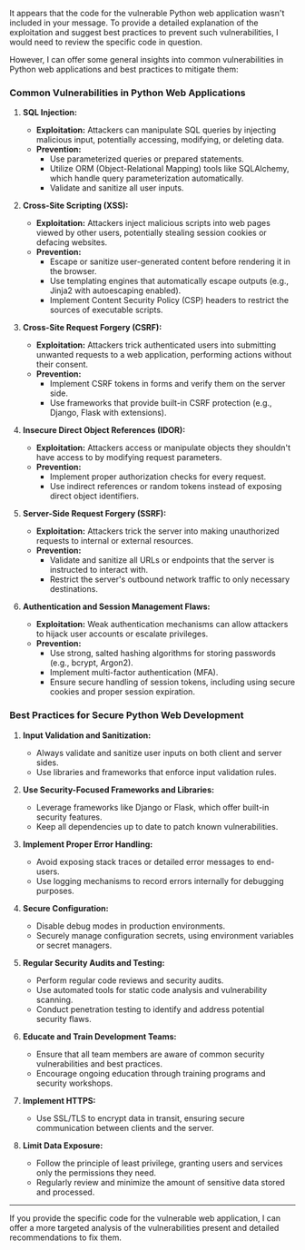 It appears that the code for the vulnerable Python web application wasn't included in your message. To provide a detailed explanation of the exploitation and suggest best practices to prevent such vulnerabilities, I would need to review the specific code in question.

However, I can offer some general insights into common vulnerabilities in Python web applications and best practices to mitigate them:

### Common Vulnerabilities in Python Web Applications

1. **SQL Injection:**
   - **Exploitation:** Attackers can manipulate SQL queries by injecting malicious input, potentially accessing, modifying, or deleting data.
   - **Prevention:**
     - Use parameterized queries or prepared statements.
     - Utilize ORM (Object-Relational Mapping) tools like SQLAlchemy, which handle query parameterization automatically.
     - Validate and sanitize all user inputs.

2. **Cross-Site Scripting (XSS):**
   - **Exploitation:** Attackers inject malicious scripts into web pages viewed by other users, potentially stealing session cookies or defacing websites.
   - **Prevention:**
     - Escape or sanitize user-generated content before rendering it in the browser.
     - Use templating engines that automatically escape outputs (e.g., Jinja2 with autoescaping enabled).
     - Implement Content Security Policy (CSP) headers to restrict the sources of executable scripts.

3. **Cross-Site Request Forgery (CSRF):**
   - **Exploitation:** Attackers trick authenticated users into submitting unwanted requests to a web application, performing actions without their consent.
   - **Prevention:**
     - Implement CSRF tokens in forms and verify them on the server side.
     - Use frameworks that provide built-in CSRF protection (e.g., Django, Flask with extensions).

4. **Insecure Direct Object References (IDOR):**
   - **Exploitation:** Attackers access or manipulate objects they shouldn't have access to by modifying request parameters.
   - **Prevention:**
     - Implement proper authorization checks for every request.
     - Use indirect references or random tokens instead of exposing direct object identifiers.

5. **Server-Side Request Forgery (SSRF):**
   - **Exploitation:** Attackers trick the server into making unauthorized requests to internal or external resources.
   - **Prevention:**
     - Validate and sanitize all URLs or endpoints that the server is instructed to interact with.
     - Restrict the server's outbound network traffic to only necessary destinations.

6. **Authentication and Session Management Flaws:**
   - **Exploitation:** Weak authentication mechanisms can allow attackers to hijack user accounts or escalate privileges.
   - **Prevention:**
     - Use strong, salted hashing algorithms for storing passwords (e.g., bcrypt, Argon2).
     - Implement multi-factor authentication (MFA).
     - Ensure secure handling of session tokens, including using secure cookies and proper session expiration.

### Best Practices for Secure Python Web Development

1. **Input Validation and Sanitization:**
   - Always validate and sanitize user inputs on both client and server sides.
   - Use libraries and frameworks that enforce input validation rules.

2. **Use Security-Focused Frameworks and Libraries:**
   - Leverage frameworks like Django or Flask, which offer built-in security features.
   - Keep all dependencies up to date to patch known vulnerabilities.

3. **Implement Proper Error Handling:**
   - Avoid exposing stack traces or detailed error messages to end-users.
   - Use logging mechanisms to record errors internally for debugging purposes.

4. **Secure Configuration:**
   - Disable debug modes in production environments.
   - Securely manage configuration secrets, using environment variables or secret managers.

5. **Regular Security Audits and Testing:**
   - Perform regular code reviews and security audits.
   - Use automated tools for static code analysis and vulnerability scanning.
   - Conduct penetration testing to identify and address potential security flaws.

6. **Educate and Train Development Teams:**
   - Ensure that all team members are aware of common security vulnerabilities and best practices.
   - Encourage ongoing education through training programs and security workshops.

7. **Implement HTTPS:**
   - Use SSL/TLS to encrypt data in transit, ensuring secure communication between clients and the server.

8. **Limit Data Exposure:**
   - Follow the principle of least privilege, granting users and services only the permissions they need.
   - Regularly review and minimize the amount of sensitive data stored and processed.

---

If you provide the specific code for the vulnerable web application, I can offer a more targeted analysis of the vulnerabilities present and detailed recommendations to fix them.